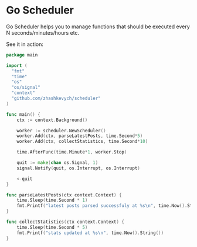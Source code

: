 Go Scheduler
================================

Go Scheduler helps you to manage functions that should be executed every N seconds/minutes/hours etc.

See it in action:

```go
package main

import (
  "fmt"
  "time"
  "os"
  "os/signal"
  "context"
  "github.com/zhashkevych/scheduler"
)

func main() {
	ctx := context.Background()

	worker := scheduler.NewScheduler()
	worker.Add(ctx, parseLatestPosts, time.Second*5)
	worker.Add(ctx, collectStatistics, time.Second*10)

	time.AfterFunc(time.Minute*1, worker.Stop)

	quit := make(chan os.Signal, 1)
	signal.Notify(quit, os.Interrupt, os.Interrupt)

	<-quit
}

func parseLatestPosts(ctx context.Context) {
	time.Sleep(time.Second * 1)
	fmt.Printf("latest posts parsed successfuly at %s\n", time.Now().String())
}

func collectStatistics(ctx context.Context) {
	time.Sleep(time.Second * 5)
	fmt.Printf("stats updated at %s\n", time.Now().String())
}

```